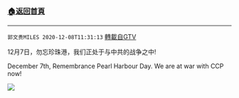 ﻿###  [:house:返回首頁](https://github.com/ourhimalayas/txt)
---

`郭文贵MILES 2020-12-08T11:31:13` [轉載自GTV](https://gtv.org/web/#/UserInfo/5e596957357cc612d35a8044)

12月7日，勿忘珍珠港，我们正处于与中共的战争之中!

December 7th, Remembrance Pearl Harbour Day. We are at war with CCP now!

[![](https://filegroup.gtv.org/cdn-cgi/image/width=600/https://filegroup.gtv.org/group5/web/20201208/11/31/0/cb62a9abbaf51b4959684ccab40a3191.jpg)](https://filegroup.gtv.org/group5/web/20201208/11/31/0/3f0de5c65b96efbf8147a62790c7fdc5.mp4)